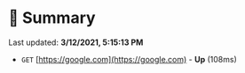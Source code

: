 # 📖 Summary
Last updated: **3/12/2021, 5:15:13 PM**

- `GET` [https://google.com](https://google.com) - **Up** (108ms)
